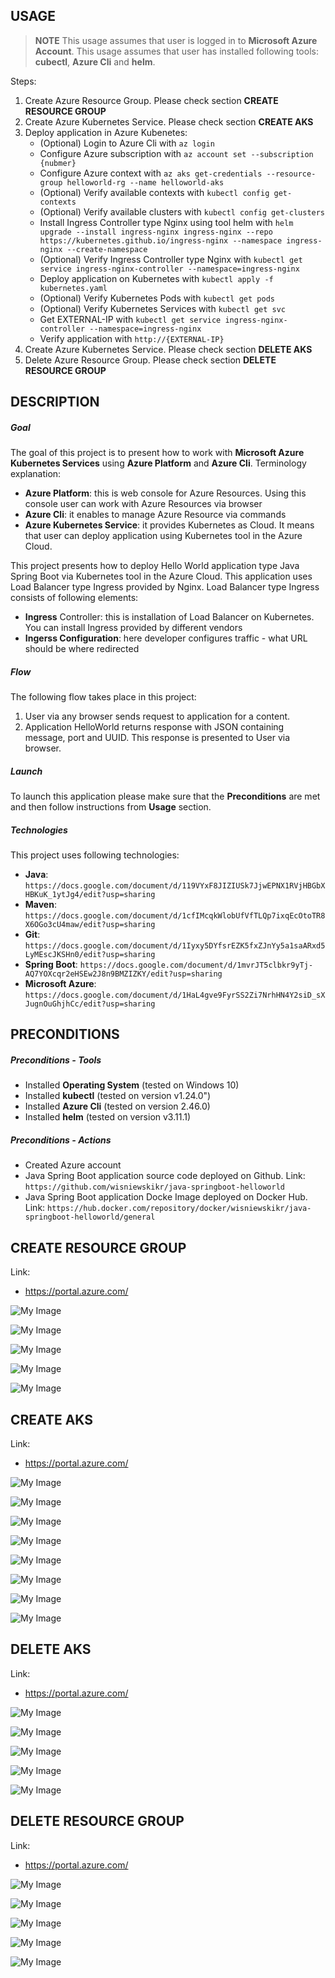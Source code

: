 USAGE
-----

> **NOTE** This usage assumes that user is logged in to **Microsoft Azure Account**. This usage assumes that user has installed following tools: **cubectl**, **Azure Cli** and **helm**.

Steps:
1. Create Azure Resource Group. Please check section **CREATE RESOURCE GROUP**
1. Create Azure Kubernetes Service. Please check section **CREATE AKS**
1. Deploy application in Azure Kubenetes:
     * (Optional) Login to Azure Cli with `az login`
     * Configure Azure subscription with `az account set --subscription {nubmer}`
     * Configure Azure context with `az aks get-credentials --resource-group helloworld-rg --name helloworld-aks`
     * (Optional) Verify available contexts with `kubectl config get-contexts`
     * (Optional) Verify available clusters with `kubectl config get-clusters`
     * Install Ingress Controller type Nginx using tool helm with `helm upgrade --install ingress-nginx ingress-nginx --repo https://kubernetes.github.io/ingress-nginx --namespace ingress-nginx --create-namespace`
     * (Optional) Verify Ingress Controller type Nginx with `kubectl get service ingress-nginx-controller --namespace=ingress-nginx`
     * Deploy application on Kubernetes with `kubectl apply -f kubernetes.yaml`
     * (Optional) Verify Kubernetes Pods with `kubectl get pods`
     * (Optional) Verify Kubernetes Services with `kubectl get svc`
     * Get EXTERNAL-IP with `kubectl get service ingress-nginx-controller --namespace=ingress-nginx`
     * Verify application with `http://{EXTERNAL-IP}`
1. Create Azure Kubernetes Service. Please check section **DELETE AKS**
1. Delete Azure Resource Group. Please check section **DELETE RESOURCE GROUP**



DESCRIPTION
-----------

##### Goal
The goal of this project is to present how to work with **Microsoft Azure Kubernetes Services** using **Azure Platform** and **Azure Cli**. Terminology explanation:
* **Azure Platform**: this is web console for Azure Resources. Using this console user can work with Azure Resources via browser
* **Azure Cli**: it enables to manage Azure Resource via commands
* **Azure Kubernetes Service**: it provides Kubernetes as Cloud. It means that user can deploy application using Kubernetes tool in the Azure Cloud.

This project presents how to deploy Hello World application type Java Spring Boot via Kubernetes tool in the Azure Cloud. This application uses Load Balancer type Ingress provided by Nginx. Load Balancer type Ingress consists of following elements:
* **Ingress** Controller: this is installation of Load Balancer on Kubernetes. You can install Ingress provided by different vendors
* **Ingerss Configuration**: here developer configures traffic - what URL should be where redirected

##### Flow
The following flow takes place in this project:
1. User via any browser sends request to application for a content.
1. Application HelloWorld returns response with JSON containing message, port and UUID. This response is presented to User via browser.

##### Launch
To launch this application please make sure that the **Preconditions** are met and then follow instructions from **Usage** section.

##### Technologies
This project uses following technologies:
* **Java**: `https://docs.google.com/document/d/119VYxF8JIZIUSk7JjwEPNX1RVjHBGbXHBKuK_1ytJg4/edit?usp=sharing`
* **Maven**: `https://docs.google.com/document/d/1cfIMcqkWlobUfVfTLQp7ixqEcOtoTR8X6OGo3cU4maw/edit?usp=sharing`
* **Git**: `https://docs.google.com/document/d/1Iyxy5DYfsrEZK5fxZJnYy5a1saARxd5LyMEscJKSHn0/edit?usp=sharing`
* **Spring Boot**: `https://docs.google.com/document/d/1mvrJT5clbkr9yTj-AQ7YOXcqr2eHSEw2J8n9BMZIZKY/edit?usp=sharing`
* **Microsoft Azure**: `https://docs.google.com/document/d/1HaL4gve9FyrSS2Zi7NrhHN4Y2siD_sXJugnOuGhjhCc/edit?usp=sharing`


PRECONDITIONS
-------------

##### Preconditions - Tools
* Installed **Operating System** (tested on Windows 10)
* Installed **kubectl** (tested on version v1.24.0")
* Installed **Azure Cli** (tested on version 2.46.0)
* Installed **helm** (tested on version v3.11.1)

##### Preconditions - Actions
* Created Azure account
* Java Spring Boot application source code deployed on Github. Link: `https://github.com/wisniewskikr/java-springboot-helloworld`
* Java Spring Boot application Docke Image deployed on Docker Hub. Link: `https://hub.docker.com/repository/docker/wisniewskikr/java-springboot-helloworld/general`


CREATE RESOURCE GROUP
---------------------

Link:
* https://portal.azure.com/

![My Image](readme-images/create-rg-01.png)

![My Image](readme-images/create-rg-02.png)

![My Image](readme-images/create-rg-03.png)

![My Image](readme-images/create-rg-04.png)

![My Image](readme-images/create-rg-05.png)


CREATE AKS
----------

Link:
* https://portal.azure.com/

![My Image](readme-images/create-aks-01.png)

![My Image](readme-images/create-aks-02.png)

![My Image](readme-images/create-aks-03.png)

![My Image](readme-images/create-aks-04.png)

![My Image](readme-images/create-aks-05.png)

![My Image](readme-images/create-aks-06.png)

![My Image](readme-images/create-aks-07.png)

![My Image](readme-images/create-aks-08.png)


DELETE AKS
----------

Link:
* https://portal.azure.com/

![My Image](readme-images/delete-aks-01.png)

![My Image](readme-images/delete-aks-02.png)

![My Image](readme-images/delete-aks-03.png)

![My Image](readme-images/delete-aks-04.png)

![My Image](readme-images/delete-aks-05.png)


DELETE RESOURCE GROUP
---------------------

Link:
* https://portal.azure.com/

![My Image](readme-images/delete-rg-01.png)

![My Image](readme-images/delete-rg-02.png)

![My Image](readme-images/delete-rg-03.png)

![My Image](readme-images/delete-rg-04.png)

![My Image](readme-images/delete-rg-05.png)